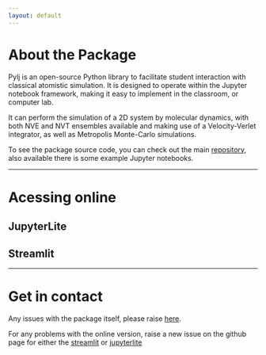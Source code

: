 ```yaml
---
layout: default
---
```


# About the Package

Pylj is an open-source Python library to facilitate student interaction with classical atomistic simulation. It is designed to operate within the Jupyter notebook framework, making it easy to implement in the classroom, or computer lab.

It can perform the simulation of a 2D system by molecular dynamics, with both NVE and NVT ensembles available and making use of a Velocity-Verlet integrator, as well as Metropolis Monte-Carlo simulations.

To see the package source code, you can check out the main [repository](https://github.com/arm61/pylj), also available there is some example Jupyter notebooks.
* * *
# Acessing online

## JupyterLite
## Streamlit
* * *
# Get in contact

Any issues with the package itself, please raise [here](https://github.com/arm61/pylj/issues).

For any problems with the online version, raise a new issue on the github page for either the [streamlit](https://github.com/maximillian-dolan/pylj_streamlit/issues) or [jupyterlite](https://github.com/maximillian-dolan/pylj-jupyterlite/issues)
